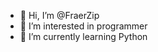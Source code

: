 - 👋 Hi, I’m @FraerZip
- 👀 I’m interested in programmer
- 🌱 I’m currently learning Python

<!---
FraerZip/FraerZip is a ✨ special ✨ repository because its `README.md` (this file) appears on your GitHub profile.
You can click the Preview link to take a look at your changes.
--->
